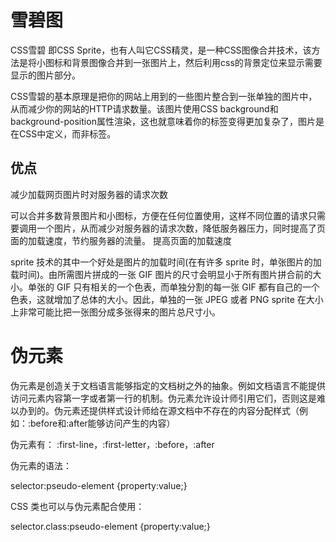 # 雪碧图
CSS雪碧 即CSS Sprite，也有人叫它CSS精灵，是一种CSS图像合并技术，该方法是将小图标和背景图像合并到一张图片上，然后利用css的背景定位来显示需要显示的图片部分。

CSS雪碧的基本原理是把你的网站上用到的一些图片整合到一张单独的图片中，从而减少你的网站的HTTP请求数量。该图片使用CSS background和background-position属性渲染，这也就意味着你的标签变得更加复杂了，图片是在CSS中定义，而非<img>标签。

## 优点
减少加载网页图片时对服务器的请求次数

可以合并多数背景图片和小图标，方便在任何位置使用，这样不同位置的请求只需要调用一个图片，从而减少对服务器的请求次数，降低服务器压力，同时提高了页面的加载速度，节约服务器的流量。
提高页面的加载速度

sprite 技术的其中一个好处是图片的加载时间(在有许多 sprite 时，单张图片的加载时间)。由所需图片拼成的一张 GIF 图片的尺寸会明显小于所有图片拼合前的大小。单张的 GIF 只有相关的一个色表，而单独分割的每一张 GIF 都有自己的一个色表，这就增加了总体的大小。因此，单独的一张 JPEG 或者 PNG sprite 在大小上非常可能比把一张图分成多张得来的图片总尺寸小。

# 伪元素
伪元素是创造关于文档语言能够指定的文档树之外的抽象。例如文档语言不能提供访问元素内容第一字或者第一行的机制。伪元素允许设计师引用它们，否则这是难以办到的。伪元素还提供样式设计师给在源文档中不存在的内容分配样式（例如：:before和:after能够访问产生的内容）

伪元素有： :first-line，:first-letter，:before，:after

伪元素的语法：

selector:pseudo-element {property:value;}

CSS 类也可以与伪元素配合使用：

selector.class:pseudo-element {property:value;}